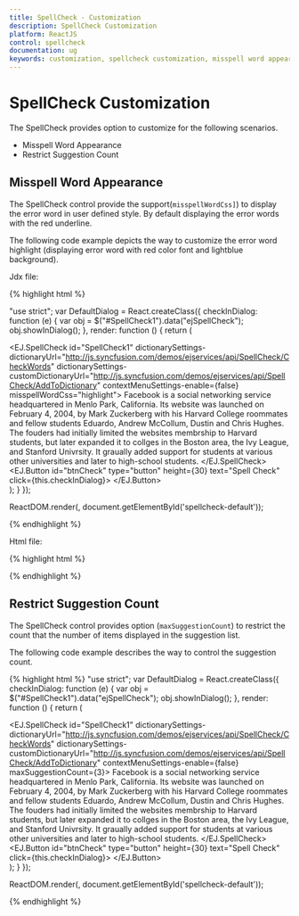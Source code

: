 ```yaml
---
title: SpellCheck - Customization
description: SpellCheck Customization
platform: ReactJS
control: spellcheck
documentation: ug
keywords: customization, spellcheck customization, misspell word appearance, restrict suggestion count
---
```

# SpellCheck Customization

The SpellCheck provides option to customize for the following scenarios.

* Misspell Word Appearance
* Restrict Suggestion Count
    
## Misspell Word Appearance

The SpellCheck control provide the support(`misspellWordCss]`) to display the error word in user defined style. By default displaying the error words with the red underline. 

The following code example depicts the way to customize the error word highlight (displaying error word with red color font and lightblue background).

Jdx file:

{% highlight html %}

"use strict";
var DefaultDialog = React.createClass({
    checkInDialog: function (e) {
        var obj = $("#SpellCheck1").data("ejSpellCheck");
        obj.showInDialog();
    },
    render: function () {
        return (
        <div id="dialog_default">
            <EJ.SpellCheck id="SpellCheck1" dictionarySettings-dictionaryUrl="http://js.syncfusion.com/demos/ejservices/api/SpellCheck/CheckWords" dictionarySettings-customDictionaryUrl="http://js.syncfusion.com/demos/ejservices/api/SpellCheck/AddToDictionary" contextMenuSettings-enable={false} misspellWordCss="highlight">
                Facebook is a social networking service headquartered in Menlo Park, California. Its website was launched on February 4, 2004, by Mark Zuckerberg with his Harvard College roommates and fellow students Eduardo, Andrew McCollum, Dustin and Chris Hughes.
                The fouders had initially limited the websites membrship to Harvard students, but later expanded it to collges in the Boston area, the Ivy League, and Stanford Univrsity. It graually added support for students at various other universities and later to high-school students.
            </EJ.SpellCheck>
            <EJ.Button id="btnCheck" type="button" height={30} text="Spell Check" click={this.checkInDialog}>
            </EJ.Button>
        </div>
        );
    }
});

ReactDOM.render(<DefaultDialog />, document.getElementById('spellcheck-default'));

{% endhighlight %}

Html file:

{% highlight html %}

<style>
    .highlight {
        background-color: lightblue;
        color: red;
    }
</style>

{% endhighlight %}

## Restrict Suggestion Count

The SpellCheck control provides option (`maxSuggestionCount`) to restrict the count that the number of items displayed in the suggestion list.

The following code example describes the way to control the suggestion count.

{% highlight html %}
    "use strict";
var DefaultDialog = React.createClass({
    checkInDialog: function (e) {
        var obj = $("#SpellCheck1").data("ejSpellCheck");
        obj.showInDialog();
    },
    render: function () {
        return (
        <div id="dialog_default">
            <EJ.SpellCheck id="SpellCheck1" dictionarySettings-dictionaryUrl="http://js.syncfusion.com/demos/ejservices/api/SpellCheck/CheckWords" dictionarySettings-customDictionaryUrl="http://js.syncfusion.com/demos/ejservices/api/SpellCheck/AddToDictionary" contextMenuSettings-enable={false} maxSuggestionCount={3}>
                Facebook is a social networking service headquartered in Menlo Park, California. Its website was launched on February 4, 2004, by Mark Zuckerberg with his Harvard College roommates and fellow students Eduardo, Andrew McCollum, Dustin and Chris Hughes.
                The fouders had initially limited the websites membrship to Harvard students, but later expanded it to collges in the Boston area, the Ivy League, and Stanford Univrsity. It graually added support for students at various other universities and later to high-school students.
            </EJ.SpellCheck>
            <EJ.Button id="btnCheck" type="button" height={30} text="Spell Check" click={this.checkInDialog}>
            </EJ.Button>
        </div>
        );
    }
});

ReactDOM.render(<DefaultDialog />, document.getElementById('spellcheck-default'));

{% endhighlight %}